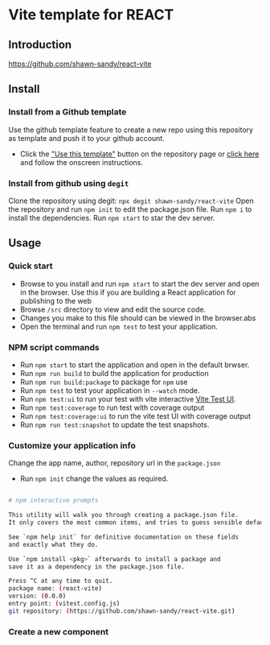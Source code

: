 # Vite template for REACT

## Introduction

https://github.com/shawn-sandy/react-vite

## Install

### Install from a Github template

Use the github template feature to create a new repo using this repository as template and push it to your github account.

- Click the ["Use this template"](https://github.com/shawn-sandy/react-vite/generate) button on the repository page or [click here](https://github.com/shawn-sandy/react-vite/generate) and follow the onscreen instructions.

### Install from github using `degit`

Clone the repository using degit: `npx degit shawn-sandy/react-vite`
Open the repository and run `npm init` to edit the package.json file.
Run `npm i` to install the dependencies.
Run `npm start` to star the dev server.


## Usage


### Quick start

- Browse to you install and run `npm start` to start the dev server and open in the browser. Use this if you are building a React application for publishing to the web
- Browse `/src` directory to view and edit the source code.
- Changes you make to this file should can be viewed in the browser.abs
- Open the terminal and run `npm test` to test your application.

### NPM script commands

- Run `npm start` to start the application and open in the default brwser.
- Run `npm run build` to build the application for production
- Run `npm run build:package` to package for `npm` use
- Run `npm test` to test your application in `--watch` mode.
- Run `npm test:ui` to run your test with vite interactive [Vite Test UI](https://vitest.dev/guide/ui.html).
- Run `npm test:coverage` to run test with coverage output
- Run `npm test:coverage:ui` to run the vite test UI with coverage output
- Run `npm run test:snapshot` to update the test snapshots.

### Customize your application info

Change the app name, author, repository url in the `package.json`

- Run `npm init` change the values as required.

```bash

# npm interactive prompts

This utility will walk you through creating a package.json file.
It only covers the most common items, and tries to guess sensible defaults.

See `npm help init` for definitive documentation on these fields
and exactly what they do.

Use `npm install <pkg>` afterwards to install a package and
save it as a dependency in the package.json file.

Press ^C at any time to quit.
package name: (react-vite)
version: (0.0.0)
entry point: (vitest.config.js)
git repository: (https://github.com/shawn-sandy/react-vite.git)

```

### Create a new component
